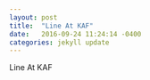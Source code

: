 ```yaml
---
layout: post
title:  "Line At KAF"
date:   2016-09-24 11:24:14 -0400
categories: jekyll update
---
```

Line At KAF
